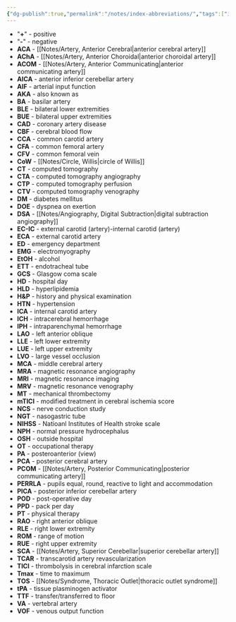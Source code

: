 ```yaml
---
{"dg-publish":true,"permalink":"/notes/index-abbreviations/","tags":["index"],"created":"2023-05-12T20:05:52.000-07:00","updated":"2023-10-19T14:04:47.101-07:00"}
---
```



- "**+**" - positive
- "**-**" - negative
- **ACA** - [[Notes/Artery, Anterior Cerebral\|anterior cerebral artery]]
- **AChA** - [[Notes/Artery, Anterior Choroidal\|anterior choroidal artery]]
- **ACOM** - [[Notes/Artery, Anterior Communicating\|anterior communicating artery]]
- **AICA** - anterior inferior cerebellar artery
- **AIF** - arterial input function
- **AKA** - also known as
- **BA** - basilar artery
- **BLE** - bilateral lower extremities
- **BUE** - bilateral upper extremities
- **CAD** - coronary artery disease
- **CBF** - cerebral blood flow
- **CCA** - common carotid artery
- **CFA** - common femoral artery
- **CFV** - common femoral vein
- **CoW** - [[Notes/Circle, Willis\|circle of Willis]]
- **CT** - computed tomography
- **CTA** - computed tomography angiography
- **CTP** - computed tomography perfusion
- **CTV** - computed tomography venography
- **DM** - diabetes mellitus
- **DOE** - dyspnea on exertion
- **DSA** - [[Notes/Angiography, Digital Subtraction\|digital subtraction angiography]]
- **EC-IC** - external carotid (artery)-internal carotid (artery)
- **ECA** - external carotid artery
- **ED** - emergency department
- **EMG** - electromyography
- **EtOH** - alcohol
- **ETT** - endotracheal tube
- **GCS** - Glasgow coma scale
- **HD** - hospital day
- **HLD** - hyperlipidemia
- **H&P** - history and physical examination
- **HTN** - hypertension
- **ICA** - internal carotid artery
- **ICH** - intracerebral hemorrhage
- **IPH** - intraparenchymal hemorrhage
- **LAO** - left anterior oblique
- **LLE** - left lower extremity
- **LUE** - left upper extremity
- **LVO** - large vessel occlusion
- **MCA** - middle cerebral artery
- **MRA** - magnetic resonance angiography
- **MRI** - magnetic resonance imaging
- **MRV** - magnetic resonance venography
- **MT** - mechanical thrombectomy
- **mTICI** - modified treatment in cerebral ischemia score
- **NCS** - nerve conduction study
- **NGT** - nasogastric tube
- **NIHSS** - Natioanl Institutes of Health stroke scale
- **NPH** - normal pressure hydrocephalus
- **OSH** - outside hospital
- **OT** - occupational therapy
- **PA** - posteroanterior (view)
- **PCA** - posterior cerebral artery
- **PCOM** - [[Notes/Artery, Posterior Communicating\|posterior communicating artery]]
- **PERRLA** - pupils equal, round, reactive to light and accommodation
- **PICA** - posterior inferior cerebellar artery
- **POD** - post-operative day
- **PPD** - pack per day
- **PT** - physical therapy
- **RAO** - right anterior oblique
- **RLE** - right lower extremity
- **ROM** - range of motion
- **RUE** - right upper extremity
- **SCA** - [[Notes/Artery, Superior Cerebellar\|superior cerebellar artery]]
- **TCAR** - transcarotid artery revascularization
- **TICI** - thrombolysis in cerebral infarction scale
- **Tmax** - time to maximum
- **TOS** - [[Notes/Syndrome, Thoracic Outlet\|thoracic outlet syndrome]]
- **tPA** - tissue plasminogen activator
- **TTF** - transfer/transferred to floor
- **VA** - vertebral artery
- **VOF** - venous output function
